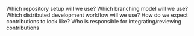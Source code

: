 Which repository setup will we use?
Which branching model will we use?
Which distributed development workflow will we use?
How do we expect contributions to look like?
Who is responsible for integrating/reviewing contributions